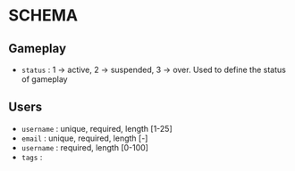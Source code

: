 # SCHEMA

## Gameplay

* `status` : 1 -> active, 2 -> suspended, 3 -> over. Used to define the status of gameplay

## Users

* `username` : unique, required, length [1-25]
* `email` : unique, required, length [-]
* `username` : required, length [0-100]
* `tags` : 
